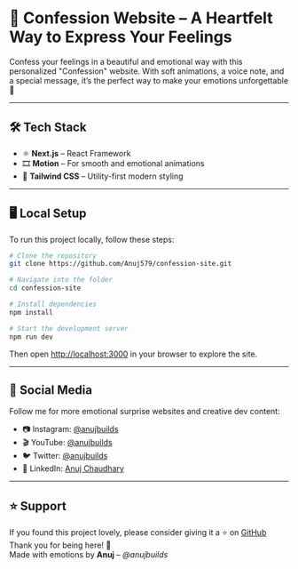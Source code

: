 # 💌 Confession Website – A Heartfelt Way to Express Your Feelings

Confess your feelings in a beautiful and emotional way with this personalized "Confession" website. With soft animations, a voice note, and a special message, it’s the perfect way to make your emotions unforgettable 💖

---

## 🛠 Tech Stack

- ⚛️ **Next.js** – React Framework
- 🎞️ **Motion** – For smooth and emotional animations
- 🎨 **Tailwind CSS** – Utility-first modern styling

---

## 🖥 Local Setup

To run this project locally, follow these steps:

```bash
# Clone the repository
git clone https://github.com/Anuj579/confession-site.git

# Navigate into the folder
cd confession-site

# Install dependencies
npm install

# Start the development server
npm run dev
```

Then open [http://localhost:3000](http://localhost:3000) in your browser to explore the site.

---

## 🔗 Social Media

Follow me for more emotional surprise websites and creative dev content:

- 📷 Instagram: [@anujbuilds](https://instagram.com/anujbuilds)
- 🎬 YouTube: [@anujbuilds](https://youtube.com/@anujbuilds)
- 🐦 Twitter: [@anujbuilds](https://twitter.com/anujbuilds)
- 💼 LinkedIn: [Anuj Chaudhary](https://linkedin.com/in/anujchaudhary549)

---

## ⭐ Support

If you found this project lovely, please consider giving it a ⭐ on [GitHub](https://github.com/Anuj579)  
Thank you for being here! 🫶  
Made with emotions by **Anuj** – _@anujbuilds_
